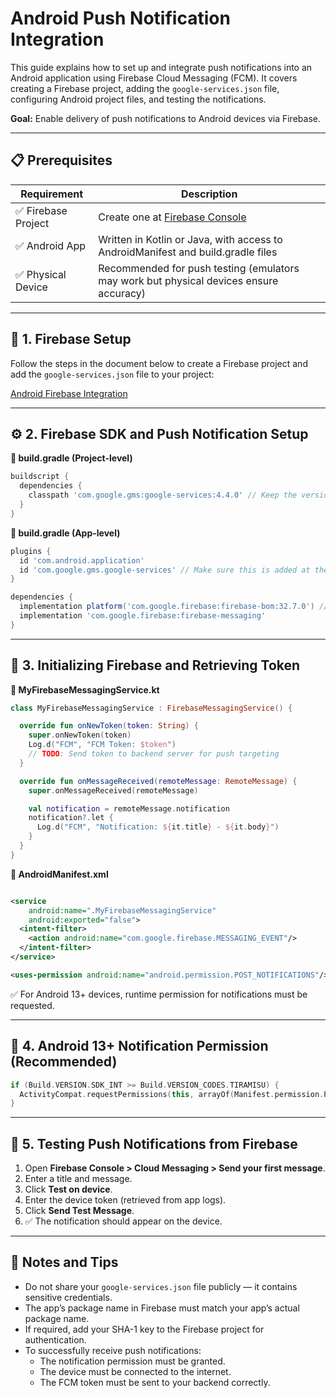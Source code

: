 # Android Push Notification Integration

This guide explains how to set up and integrate push notifications into an Android application using Firebase Cloud
Messaging (FCM). It covers creating a Firebase project, adding the `google-services.json` file, configuring Android
project files, and testing the notifications.

**Goal:** Enable delivery of push notifications to Android devices via Firebase.

---

## 📋 Prerequisites

| Requirement        | Description                                                                            |
|--------------------|----------------------------------------------------------------------------------------|
| ✅ Firebase Project | Create one at [Firebase Console](https://console.firebase.google.com)                  |
| ✅ Android App      | Written in Kotlin or Java, with access to AndroidManifest and build.gradle files       |
| ✅ Physical Device  | Recommended for push testing (emulators may work but physical devices ensure accuracy) |

---

## 🧩 1. Firebase Setup

Follow the steps in the document below to create a Firebase project and add the `google-services.json` file to your
project:

[Android Firebase Integration](android-firebase-integration.md)

---

## ⚙️ 2. Firebase SDK and Push Notification Setup

**🔧 build.gradle (Project-level)**

```groovy
buildscript {
  dependencies {
    classpath 'com.google.gms:google-services:4.4.0' // Keep the version updated  
  }
}
```

**🔧 build.gradle (App-level)**

```groovy
plugins {
  id 'com.android.application'
  id 'com.google.gms.google-services' // Make sure this is added at the bottom  
}

dependencies {
  implementation platform('com.google.firebase:firebase-bom:32.7.0') // Version BOM  
  implementation 'com.google.firebase:firebase-messaging'
}
```

---

## 🚀 3. Initializing Firebase and Retrieving Token

**📝 MyFirebaseMessagingService.kt**

```kotlin
class MyFirebaseMessagingService : FirebaseMessagingService() {

  override fun onNewToken(token: String) {
    super.onNewToken(token)
    Log.d("FCM", "FCM Token: $token")
    // TODO: Send token to backend server for push targeting  
  }

  override fun onMessageReceived(remoteMessage: RemoteMessage) {
    super.onMessageReceived(remoteMessage)

    val notification = remoteMessage.notification
    notification?.let {
      Log.d("FCM", "Notification: ${it.title} - ${it.body}")
    }
  }
}
```

**📝 AndroidManifest.xml**

```xml

<service
    android:name=".MyFirebaseMessagingService"
    android:exported="false">
  <intent-filter>
    <action android:name="com.google.firebase.MESSAGING_EVENT"/>
  </intent-filter>
</service>

<uses-permission android:name="android.permission.POST_NOTIFICATIONS"/>  
```

✅ For Android 13+ devices, runtime permission for notifications must be requested.

---

## 🔔 4. Android 13+ Notification Permission (Recommended)

```kotlin
if (Build.VERSION.SDK_INT >= Build.VERSION_CODES.TIRAMISU) {
  ActivityCompat.requestPermissions(this, arrayOf(Manifest.permission.POST_NOTIFICATIONS), 1001)
}
```

---

## 🚀 5. Testing Push Notifications from Firebase

1. Open **Firebase Console > Cloud Messaging > Send your first message**.
2. Enter a title and message.
3. Click **Test on device**.
4. Enter the device token (retrieved from app logs).
5. Click **Send Test Message**.
6. ✅ The notification should appear on the device.

---

## 🧠 Notes and Tips

- Do not share your `google-services.json` file publicly — it contains sensitive credentials.
- The app’s package name in Firebase must match your app’s actual package name.
- If required, add your SHA-1 key to the Firebase project for authentication.
- To successfully receive push notifications:
    - The notification permission must be granted.
    - The device must be connected to the internet.
    - The FCM token must be sent to your backend correctly.
